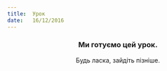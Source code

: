 ```yaml
---
title:  Урок
date:   16/12/2016
---
```


### <center>Ми готуємо цей урок.</center>
<center>Будь ласка, зайдіть пізніше.</center>